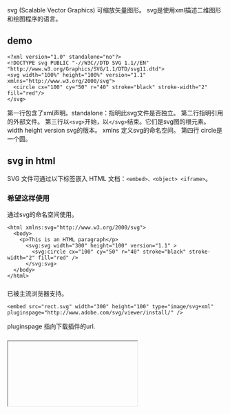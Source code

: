 svg (Scalable Vector Graphics)
可缩放矢量图形。
svg是使用xml描述二维图形和绘图程序的语言。

## demo

```
<?xml version="1.0" standalone="no"?>
<!DOCTYPE svg PUBLIC "-//W3C//DTD SVG 1.1//EN" "http://www.w3.org/Graphics/SVG/1.1/DTD/svg11.dtd">
<svg width="100%" height="100%" version="1.1" xmlns="http://www.w3.org/2000/svg">
  <circle cx="100" cy="50" r="40" stroke="black" stroke-width="2" fill="red"/>
</svg>
```

第一行包含了xml声明。standalone：指明此svg文件是否独立。
第二行指明引用的外部文件。
第三行以`<svg>`开始，以`</svg>`结束。它们是svg图的根元素。
  width
  height
  version svg的版本。
  xmlns 定义svg的命名空间。
第四行 circle是一个圆。

## svg in html

SVG 文件可通过以下标签嵌入 HTML 文档：`<embed>、<object> <iframe>`。

### 希望这样使用

通过svg的命名空间使用。

```
<html xmlns:svg="http://www.w3.org/2000/svg">
  <body>
    <p>This is an HTML paragraph</p>
      <svg:svg width="300" height="100" version="1.1" >
        <svg:circle cx="100" cy="50" r="40" stroke="black" stroke-width="2" fill="red" />
      </svg:svg>
  </body>
</html>
```

### <embed>

已被主流浏览器支持。
```
<embed src="rect.svg" width="300" height="100" type="image/svg+xml" pluginspage="http://www.adobe.com/svg/viewer/install/" />
```
pluginspage 指向下载插件的url.

### <iframe>

可在大部分浏览器中工作
```
<iframe src="rect.svg" width="300" height="100"></iframe>
```

### <object>

```
<object data="rect.svg" width="300" height="100" type="image/svg+xml" codebase="http://www.adobe.com/svg/viewer/install/" />
```
codebase属性指向下载插件的url.





